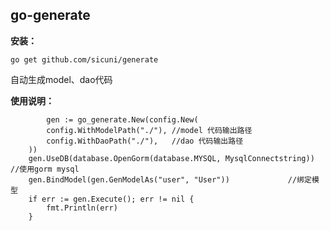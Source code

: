 ## go-generate
**安装：** 
```azure
go get github.com/sicuni/generate
```
自动生成model、dao代码

**使用说明：**
```azure
        gen := go_generate.New(config.New(
		config.WithModelPath("./"), //model 代码输出路径
		config.WithDaoPath("./"),   //dao 代码输出路径
	))
	gen.UseDB(database.OpenGorm(database.MYSQL, MysqlConnectstring)) //使用gorm mysql
	gen.BindModel(gen.GenModelAs("user", "User"))             //绑定模型
	if err := gen.Execute(); err != nil {
		fmt.Println(err)
	}
```
